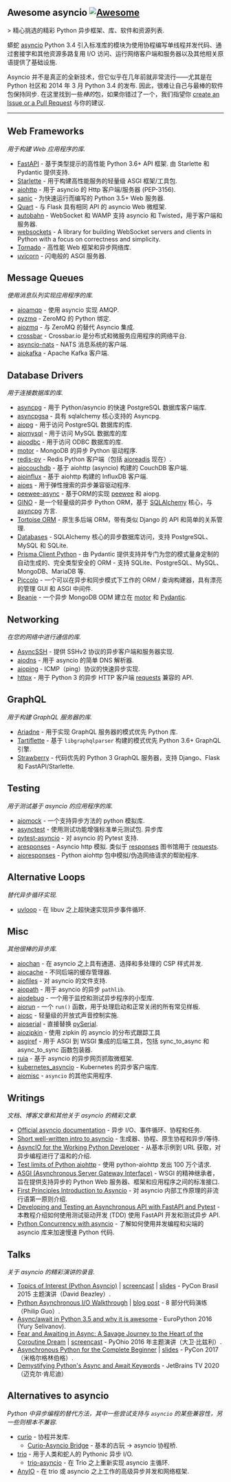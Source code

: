 <div class="github-widget" data-repo="timofurrer/awesome-asyncio"></div>

## Awesome asyncio [![Awesome](https://cdn.rawgit.com/sindresorhus/awesome/d7305f38d29fed78fa85652e3a63e154dd8e8829/media/badge.svg)](https://github.com/sindresorhus/awesome)

&gt; 精心挑选的精彩 Python 异步框架、库、软件和资源列表.

蟒蛇 [asyncio](https://docs.python.org/3/library/asyncio.html) Python 3.4 引入标准库的模块为使用协程编写单线程并发代码、通过套接字和其他资源多路复用 I/O 访问、运行网络客户端和服务器以及其他相关原语提供了基础设施.

Asyncio 并不是真正的全新技术，但它似乎在几年前就非常流行——尤其是在 Python 社区和 2014 年 3 月 Python 3.4 的发布.
因此，很难让自己与最棒的软件包保持同步.
在这里找到一些*棒的*包，如果你错过了一个，我们指望你 [create an Issue or a Pull Request](https://github.com/timofurrer/awesome-asyncio/blob/master/CONTRIBUTING.md) 与你的建议.




***

## Web Frameworks

*用于构建 Web 应用程序的库.*

* [FastAPI](https://github.com/tiangolo/fastapi)  - 基于类型提示的高性能 Python 3.6+ API 框架. 由 Starlette 和 Pydantic 提供支持.
* [Starlette](https://github.com/encode/starlette) - 用于构建高性能服务的轻量级 ASGI 框架/工具包.
* [aiohttp](https://github.com/KeepSafe/aiohttp) - 用于 asyncio 的 Http 客户端/服务器 (PEP-3156).
* [sanic](https://github.com/channelcat/sanic) - 为快速运行而编写的 Python 3.5+ Web 服务器.
* [Quart](https://github.com/pallets/quart) - 与 Flask 具有相同 API 的 asyncio Web 微框架.
* [autobahn](https://github.com/crossbario/autobahn-python) - WebSocket 和 WAMP 支持 asyncio 和 Twisted，用于客户端和服务器.
* [websockets](https://github.com/aaugustin/websockets/) - A library for building WebSocket servers and clients in Python with a focus on correctness and simplicity.
* [Tornado](http://www.tornadoweb.org/en/stable/) - 高性能 Web 框架和异步网络库.
* [uvicorn](https://github.com/encode/uvicorn) - 闪电般的 ASGI 服务器.


## Message Queues

*使用消息队列实现应用程序的库.*

* [aioamqp](https://github.com/Polyconseil/aioamqp) - 使用 asyncio 实现 AMQP.
* [pyzmq](https://github.com/zeromq/pyzmq) - ZeroMQ 的 Python 绑定.
* [aiozmq](https://github.com/aio-libs/aiozmq) - 与 ZeroMQ 的替代 Asyncio 集成.
* [crossbar](https://github.com/crossbario/crossbar) - Crossbar.io 是分布式和微服务应用程序的网络平台.
* [asyncio-nats](https://github.com/nats-io/asyncio-nats) - NATS 消息系统的客户端.
* [aiokafka](https://github.com/aio-libs/aiokafka) - Apache Kafka 客户端.

## Database Drivers

*用于连接数据库的库.*

* [asyncpg](https://github.com/MagicStack/asyncpg) - 用于 Python/asyncio 的快速 PostgreSQL 数据库客户端库.
* [asyncpgsa](https://github.com/CanopyTax/asyncpgsa) - 具有 sqlalchemy 核心支持的 Asyncpg.
* [aiopg](https://github.com/aio-libs/aiopg/) - 用于访问 PostgreSQL 数据库的库.
* [aiomysql](https://github.com/aio-libs/aiomysql) - 用于访问 MySQL 数据库的库
* [aioodbc](https://github.com/aio-libs/aioodbc) - 用于访问 ODBC 数据库的库.
* [motor](https://github.com/mongodb/motor) - MongoDB 的异步 Python 驱动程序.
* [redis-py](https://github.com/redis/redis-py) - Redis Python 客户端（包括 [aioreadis](https://github.com/aio-libs/aioredis) 现在）.
* [aiocouchdb](https://github.com/aio-libs/aiocouchdb) - 基于 aiohttp (asyncio) 构建的 CouchDB 客户端.
* [aioinflux](https://github.com/plugaai/aioinflux) - 基于 aiohttp 构建的 InfluxDB 客户端.
* [aioes](https://github.com/aio-libs/aioes) - 用于弹性搜索的异步兼容驱动程序.
* [peewee-async](https://github.com/05bit/peewee-async) - 基于ORM的实现 [peewee](https://github.com/coleifer/peewee) 和 aiopg.
* [GINO](https://github.com/fantix/gino) - 是一个轻量级的异步 Python ORM，基于 [SQLAlchemy](https://www.sqlalchemy.org/) 核心，与 [asyncpg](https://github.com/MagicStack/asyncpg) 方言.
* [Tortoise ORM](https://github.com/tortoise/tortoise-orm) - 原生多后端 ORM，带有类似 Django 的 API 和简单的关系管理.
* [Databases](https://github.com/encode/databases) - SQLAlchemy 核心的异步数据库访问，支持 PostgreSQL、MySQL 和 SQLite.
* [Prisma Client Python](https://github.com/RobertCraigie/prisma-client-py) - 由 Pydantic 提供支持并专门为您的模式量身定制的自动生成的、完全类型安全的 ORM - 支持 SQLite、PostgreSQL、MySQL、MongoDB、MariaDB 等.
* [Piccolo](https://github.com/piccolo-orm/piccolo) - 一个可以在异步和同步模式下工作的 ORM / 查询构建器，具有漂亮的管理 GUI 和 ASGI 中间件.
* [Beanie](https://beanie-odm.dev) - 一个异步 MongoDB ODM 建立在 [motor](https://github.com/mongodb/motor) 和 [Pydantic](https://pydantic-docs.helpmanual.io).

## Networking

*在您的网络中进行通信的库.*

* [AsyncSSH](https://github.com/ronf/asyncssh) - 提供 SSHv2 协议的异步客户端和服务器实现.
* [aiodns](https://github.com/saghul/aiodns) - 用于 asyncio 的简单 DNS 解析器.
* [aioping](https://github.com/stellarbit/aioping) - ICMP（ping）协议的快速异步实现.
* [httpx](https://github.com/encode/httpx) - 用于 Python 3 的异步 HTTP 客户端 [requests](https://github.com/psf/requests) 兼容的 API.

## GraphQL

*用于构建 GraphQL 服务器的库.*

* [Ariadne](https://ariadnegraphql.org) - 用于实现 GraphQL 服务器的模式优先 Python 库.
* [Tartiflette](https://tartiflette.io/) - 基于 `libgraphqlparser` 构建的模式优先 Python 3.6+ GraphQL 引擎.
* [Strawberry](https://strawberry.rocks) - 代码优先的 Python 3 GraphQL 服务器，支持 Django、Flask 和 FastAPI/Starlette.

## Testing

*用于测试基于 asyncio 的应用程序的库.*

* [aiomock](https://github.com/nhumrich/aiomock/) - 一个支持异步方法的 python 模拟库.
* [asynctest](https://github.com/Martiusweb/asynctest/)  - 使用测试功能增强标准单元测试包. 异步库
* [pytest-asyncio](https://github.com/pytest-dev/pytest-asyncio) - 对 asyncio 的 Pytest 支持.
* [aresponses](https://github.com/CircleUp/aresponses)  - Asyncio http 模拟. 类似于 [responses](https://github.com/getsentry/responses) 图书馆用于 [requests](https://github.com/requests/requests).
* [aioresponses](https://github.com/pnuckowski/aioresponses) - Python aiohttp 包中模拟/伪造网络请求的帮助程序.

## Alternative Loops

*替代异步循环实现.*

* [uvloop](https://github.com/MagicStack/uvloop) - 在 libuv 之上超快速实现异步事件循环.

## Misc

*其他很棒的异步库.*

* [aiochan](https://github.com/zh217/aiochan) - 在 asyncio 之上具有通道、选择和多处理的 CSP 样式并发.
* [aiocache](https://github.com/argaen/aiocache) - 不同后端的缓存管理器.
* [aiofiles](https://github.com/Tinche/aiofiles/) - 对 asyncio 的文件支持.
* [aiopath](https://github.com/alexdelorenzo/aiopath) - 用于 asyncio 的异步 `pathlib`.
* [aiodebug](https://github.com/qntln/aiodebug) - 一个用于监控和测试异步程序的小型库.
* [aiorun](https://github.com/cjrh/aiorun) - 一个 `run()` 函数，用于处理启动和正常关闭的所有常见样板.
* [aiosc](https://github.com/artfwo/aiosc) - 轻量级的开放式声音控制实施.
* [aioserial](https://github.com/changyuheng/aioserial) - 直接替换 [pySerial](https://github.com/pyserial/pyserial).
* [aiozipkin](https://github.com/aio-libs/aiozipkin) - 使用 zipkin 的 asyncio 的分布式跟踪工具
* [asgiref](https://github.com/django/asgiref) - 用于 ASGI 到 WSGI 集成的后端工具，包括 sync_to_async 和 async_to_sync 函数包装器.
* [ruia](https://github.com/howie6879/ruia) - 基于 asyncio 的异步网页抓取微框架.
* [kubernetes_asyncio](https://github.com/tomplus/kubernetes_asyncio) - Kubernetes 的异步客户端库.
* [aiomisc](https://github.com/aiokitchen/aiomisc) - `asyncio` 的其他实用程序.

## Writings

*文档、博客文章和其他关于 asyncio 的精彩文章.*

* [Official asyncio documentation](https://docs.python.org/3/library/asyncio.html) - 异步 I/O、事件循环、协程和任务.
* [Short well-written intro to asyncio](http://masnun.com/2015/11/13/python-generators-coroutines-native-coroutines-and-async-await.html) - 生成器、协程、原生协程和异步/等待.
* [AsyncIO for the Working Python Developer](https://hackernoon.com/asyncio-for-the-working-python-developer-5c468e6e2e8e) - 从基本示例到 URL 获取，对异步编程进行了温和的介绍.
* [Test limits of Python aiohttp](https://pawelmhm.github.io/asyncio/python/aiohttp/2016/04/22/asyncio-aiohttp.html) - 使用 python-aiohttp 发出 100 万个请求.
* [ASGI (Asynchronous Server Gateway Interface)](https://asgi.readthedocs.io/en/latest/) - WSGI 的精神继承者，旨在提供支持异步的 Python Web 服务器、框架和应用程序之间的标准接口.
* [First Principles Introduction to Asyncio](https://hackernoon.com/a-simple-introduction-to-pythons-asyncio-595d9c9ecf8c) - 对 asyncio 内部工作原理的非流行语第一原则介绍.
* [Developing and Testing an Asynchronous API with FastAPI and Pytest](https://testdriven.io/blog/fastapi-crud/) - 本教程介绍如何使用测试驱动开发 (TDD) 使用 FastAPI 开发和测试异步 API.
* [Python Concurrency with asyncio](https://www.manning.com/books/python-concurrency-with-asyncio) - 了解如何使用并发编程和尖端的 asyncio 库来加速慢速 Python 代码.

## Talks

*关于 asyncio 的精彩演讲的录音.*

* [Topics of Interest (Python Asyncio)](https://youtu.be/ZzfHjytDceU) | [screencast](https://youtu.be/lYe8W04ERnY) | [slides](https://speakerdeck.com/dabeaz/topics-of-interest-async) - PyCon Brasil 2015 主题演讲（David Beazley）.
* [Python Asynchronous I/O Walkthrough](https://www.youtube.com/playlist?list=PLpEcQSRWP2IjVRlTUptdD05kG-UkJynQT) | [blog post](http://pgbovine.net/python-async-io-walkthrough.htm) - 8 部分代码演练（Philip Guo）.
* [Async/await in Python 3.5 and why it is awesome](https://www.youtube.com/watch?v=m28fiN9y_r8&t=132s) - EuroPython 2016 (Yury Selivanov).
* [Fear and Awaiting in Async: A Savage Journey to the Heart of the Coroutine Dream](https://www.youtube.com/watch?v=E-1Y4kSsAFc) | [screencast](https://www.youtube.com/watch?v=Bm96RqNGbGo) - PyOhio 2016 年主题演讲（大卫·比兹利）.
* [Asynchronous Python for the Complete Beginner](https://www.youtube.com/watch?v=iG6fr81xHKA) | [slides](https://speakerdeck.com/pycon2017/miguel-grinberg-asynchronous-python-for-the-complete-beginner) - PyCon 2017（米格尔格林伯格）.
* [Demystifying Python's Async and Await Keywords](https://www.youtube.com/watch?v=F19R_M4Nay4) - JetBrains TV 2020（迈克尔·肯尼迪）

## Alternatives to asyncio

*Python 中异步编程的替代方法，其中一些尝试支持与 `asyncio` 的某些兼容性，另一些则根本不兼容.*

* [curio](https://github.com/dabeaz/curio) - 协程并发库.
  * [Curio-Asyncio Bridge](https://github.com/dabeaz/curio/issues/190) - 基本的古玩 -&gt; asyncio 协程桥.
* [trio](https://github.com/python-trio/trio) - 用于人类和蛇人的 Pythonic 异步 I/O.
  * [trio-asyncio](https://github.com/python-trio/trio-asyncio) - 在 Trio 之上重新实现 asyncio 主循环.
* [AnyIO](https://github.com/agronholm/anyio) - 在 trio 或 asyncio 之上工作的高级异步并发和网络框架.
